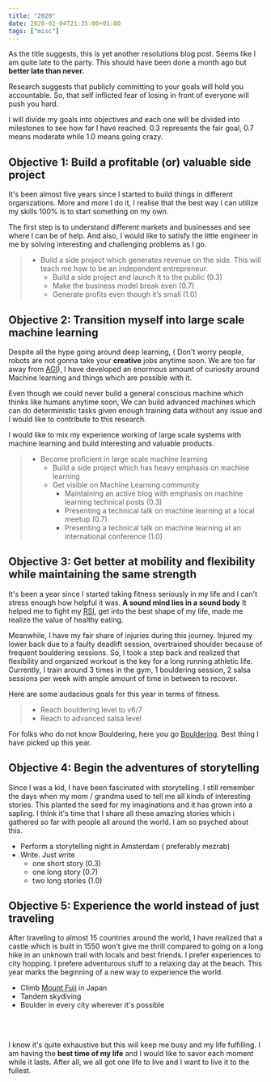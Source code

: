 ```yaml
---
title: "2020"
date: 2020-02-04T21:35:00+01:00
tags: ["misc"]
---
```


As the title suggests, this is yet another resolutions blog post. Seems like I am quite late to the party. This should have been done a month ago but **better late than never.**

Research suggests that publicly committing to your goals will hold you accountable. So, that self inflicted fear of losing in front of everyone will push you hard.

I will divide my goals into objectives and each one will be divided into milestones to see how far I have reached. 0.3 represents the fair goal, 0.7 means moderate while 1.0 means going crazy.


## Objective 1: Build a profitable (or) valuable side project  

It's been almost five years since I started to build things in different organizations. More and more I do it, I realise that the best way I can utilize my skills 100% is to start something on my own.


The first step is to understand different markets and businesses and see where I can be of help. And also, I would like to satisfy the little engineer in me by solving interesting and challenging problems as I go.


> * Build a side project which generates revenue on the side. This will teach me how to be an independent entrepreneur.
>    * Build a side project and launch it to the public (0.3)
>    * Make the business model break even (0.7)
>    * Generate profits even though it’s small (1.0)




## Objective 2: Transition myself into large scale machine learning

Despite all the hype going around deep learning, ( Don't worry people, robots are not gonna take your **creative** jobs anytime soon. We are too far away from [AGI](https://en.wikipedia.org/wiki/Artificial_general_intelligence)), I have developed an enormous amount of curiosity around Machine learning and things which are possible with it.

Even though we could never build a general conscious machine which thinks like humans anytime soon, We can build advanced machines which can do deterministic tasks given enough training data without any issue and I would like to contribute to this research.

I would like to mix my experience working of large scale systems with machine learning and build interesting and valuable products.



> * Become proficient in large scale machine learning
>    * Build a side project which has heavy emphasis on machine learning
>    * Get visible on Machine Learning community
>        * Maintaining an active blog with emphasis on machine learning technical posts (0.3)
>        * Presenting a technical talk on machine learning at a local meetup (0.7)
>        * Presenting a technical talk on machine learning at an international conference (1.0)


## Objective 3: Get better at mobility and flexibility while maintaining the same strength

It's been a year since I started taking fitness seriously in my life and I can't stress enough how helpful it was. **A sound mind lies in a sound body** It helped me to fight my [RSI](https://en.wikipedia.org/wiki/Repetitive_strain_injury), get into the best shape of my life, made me realize the value of healthy eating.


Meanwhile, I have my fair share of injuries during this journey. Injured my lower back due to a faulty deadlift session, overtrained shoulder because of frequent bouldering sessions. So, I took a step back and realized that flexibility and organized workout is the key for a long running athletic life. Currently, I train around 3 times in the gym, 1 bouldering session, 2 salsa sessions per week with ample amount of time in between to recover.

Here are some audacious goals for this year in terms of fitness.

> * Reach bouldering level to v6/7
> * Reach to advanced salsa level

For folks who do not know Bouldering, here you go [Bouldering](https://en.wikipedia.org/wiki/Bouldering). Best thing I have picked up this year.


## Objective 4: Begin the adventures of storytelling

Since I was a kid, I have been fascinated with storytelling. I still remember the days when my mom / grandma used to tell me all kinds of interesting stories. This planted the seed for my imaginations and it has grown into a sapling. I think it's time that I share all these amazing stories which i gathered so far with people all around the world. I am so psyched about this.


* Perform a storytelling night in Amsterdam ( preferably mezrab)
* Write. Just write
    * one short story (0.3)
    * one long story (0.7)
    * two long stories (1.0)



## Objective 5: Experience the world instead of just traveling

After traveling to almost 15 countries around the world, I have realized that a castle which is built in 1550 won't give me thrill compared to going on a long hike in an unknown trail with locals and best friends. I prefer experiences to city hopping. I prefere adventurous stuff to a relaxing day at the beach. This year marks the beginning of a new way to experience the world.

* Climb [Mount Fuji](https://en.wikipedia.org/wiki/Mount_Fuji) in Japan
* Tandem skydiving
* Boulder in every city wherever it's possible

<br></br>

I know it's quite exhaustive but this will keep me busy and my life fulfilling. I am having the **best time of my life** and I would like to savor each moment while it lasts. After all, we all got one life to live and I want to live it to the fullest.
